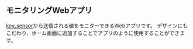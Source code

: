 ## モニタリングWebアプリ

[key_sensor](https://github.com/myml12/key_sensor)から送信される値をモニターできるWebアプリです。
デザインにもこだわり、ホーム画面に追加することでアプリのように使用することができます。
